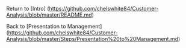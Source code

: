 




Return to [Intro] (https://github.com/chelswhite84/Customer-Analysis/blob/master/README.md)

Back to [Presentation to Management] (https://github.com/chelswhite84/Customer-Analysis/blob/master/Steps/Presentation%20to%20Management.md) 
